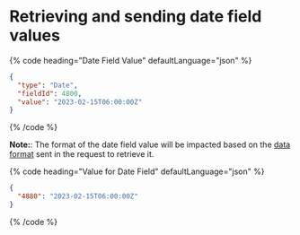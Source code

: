 # Retrieving and sending date field values

{% code heading="Date Field Value" defaultLanguage="json" %}

```json
{
  "type": "Date",
  "fieldId": 4800,
  "value": "2023-02-15T06:00:00Z"
}
```

{% /code %}

**Note:**: The format of the date field value will be impacted based on the [data format](#data-format) sent in the request to retrieve it.

{% code heading="Value for Date Field" defaultLanguage="json" %}

```json
{
  "4880": "2023-02-15T06:00:00Z"
}
```

{% /code %}
